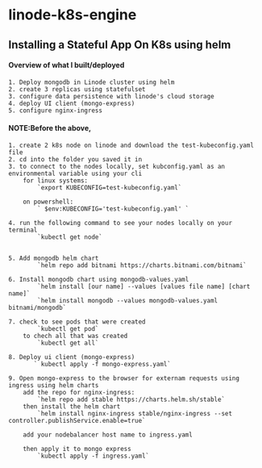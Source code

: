 # linode-k8s-engine
## Installing a Stateful App On K8s using helm


#### Overview of what I built/deployed

    1. Deploy mongodb in Linode cluster using helm
    2. create 3 replicas using statefulset
    3. configure data persistence with linode's cloud storage
    4. deploy UI client (mongo-express)
    5. configure nginx-ingress

#### NOTE:Before the above, 
    
    1. create 2 k8s node on linode and download the test-kubeconfig.yaml file
    2. cd into the folder you saved it in 
    3. to connect to the nodes locally, set kubconfig.yaml as an environmental variable using your cli 
        for linux systems:
            `export KUBECONFIG=test-kubeconfig.yaml`

        on powershell:
            ` $env:KUBECONFIG='test-kubeconfig.yaml' `

    4. run the following command to see your nodes locally on your terminal
            `kubectl get node`


    5. Add mongodb helm chart
            `helm repo add bitnami https://charts.bitnami.com/bitnami`

    6. Install mongodb chart using mongodb-values.yaml
            `helm install [our name] --values [values file name] [chart name]`
            `helm install mongodb --values mongodb-values.yaml bitnami/mongodb`
    
    7. check to see pods that were created 
            `kubectl get pod`
        to chech all that was created 
            `kubectl get all`
    
    8. Deploy ui client (mongo-express)
           ` kubectl apply -f mongo-express.yaml`
    
    9. Open mongo-express to the browser for externam requests using ingress using helm charts
        add the repo for nginx-ingress:
            `helm repo add stable https://charts.helm.sh/stable`
        then install the helm chart
            `helm install nginx-ingress stable/nginx-ingress --set controller.publishService.enable=true`

        add your nodebalancer host name to ingress.yaml 

        then apply it to mongo express
            `kubectl apply -f ingress.yaml`